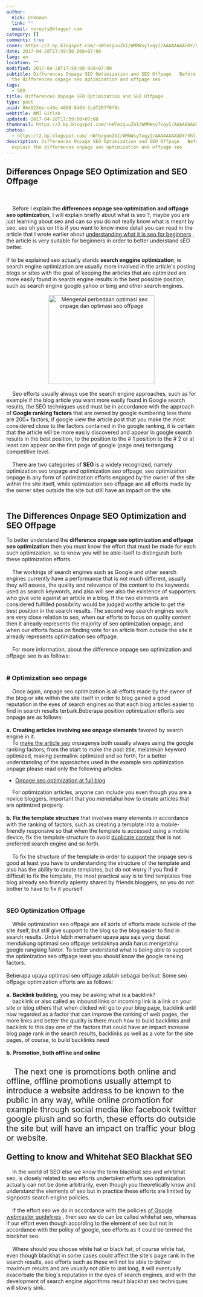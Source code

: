 ```yaml
---
author:
  nick: Unknown
  link: ""
  email: noreply@blogger.com
category: []
comments: true
cover: https://2.bp.blogspot.com/-nWTezguuZbI/WMNWsyTxqyI/AAAAAAAAGDY/Vhl11bnyteQw4xPJR7atzUHixsNqixmBQCLcB/s280/optimasi-seo-onpage-dan-seo-offpage.png
date: 2017-04-28T17:59:00.000+07:00
lang: en
location: ""
modified: 2017-04-28T17:59:00.928+07:00
subtitle: Differences Onpage SEO Optimization and SEO Offpage   Before I explain
  the differences onpage seo optimization and offpage seo
tags:
  - SEO
title: Differences Onpage SEO Optimization and SEO Offpage
type: post
uuid: 864023ee-c49e-4888-8463-1cd720778f0c
webtitle: WMI Gitlab
updated: 2017-04-28T17:59:00+07:00
thumbnail: https://2.bp.blogspot.com/-nWTezguuZbI/WMNWsyTxqyI/AAAAAAAAGDY/Vhl11bnyteQw4xPJR7atzUHixsNqixmBQCLcB/s280/optimasi-seo-onpage-dan-seo-offpage.png
photos:
  - https://2.bp.blogspot.com/-nWTezguuZbI/WMNWsyTxqyI/AAAAAAAAGDY/Vhl11bnyteQw4xPJR7atzUHixsNqixmBQCLcB/s280/optimasi-seo-onpage-dan-seo-offpage.png
description: Differences Onpage SEO Optimization and SEO Offpage   Before I
  explain the differences onpage seo optimization and offpage seo
---
```


<div dir="ltr" style="text-align: left;" trbidi="on"><h2 style="text-align: left;">Differences Onpage SEO Optimization and SEO Offpage</h2><br><br><article class="article" itemscope="itemscope" itemtype="https://schema.org/BlogPosting"><div style="text-align: left;">&nbsp; &nbsp; Before I explain the <b>differences onpage seo optimization and offpage seo optimization,</b> I will explain briefly about what is seo ?, maybe you are just learning about seo and can so you do not really know what is meant by seo, seo oh yes on this if you want to know more detail you can read in the article that I wrote earlier about <a href="http://google.me/search?q=understanding%20what%20it%20is%20seo%20for%20beginners" target="_blank" rel="noopener noreferer nofollow">understanding what it is seo for beginners</a> , the article is very suitable for beginners in order to better understand sEO better.</div><div class="yyy"><div class="main-content" itemprop="description articleBody"><br><span class="notranslate" onmouseout="_tipoff()" onmouseover="_tipon(this)">If to be explained seo actually stands <b>search enggine optimization</b>, ie search engine optimization are usually more involved in the article's posting blogs or sites with the goal of keeping the articles that are optimized are more easily found in search engine results in the best possible position, such as search engine google yahoo or bing and other search engines.</span> <br><br><div class="separator" style="clear: both; text-align: center;"><a href="https://2.bp.blogspot.com/-nWTezguuZbI/WMNWsyTxqyI/AAAAAAAAGDY/Vhl11bnyteQw4xPJR7atzUHixsNqixmBQCLcB/s1600/optimasi-seo-onpage-dan-seo-offpage.png" imageanchor="1" rel="noopener noreferer nofollow"><img alt="Mengenal perbedaan optimasi seo onpage dan optimasi seo offpage" border="0" height="234" src="https://2.bp.blogspot.com/-nWTezguuZbI/WMNWsyTxqyI/AAAAAAAAGDY/Vhl11bnyteQw4xPJR7atzUHixsNqixmBQCLcB/s280/optimasi-seo-onpage-dan-seo-offpage.png" title="Seo optimization seo onpage and offpage" width="280"></a> </div><br>&nbsp; &nbsp; Seo efforts usually always use the search engine approaches, such as for example if the blog article you want more easily found in Google search results, the SEO techniques used must be in accordance with the approach of <b>Google ranking factors</b> that are owned by google numbering less there are 200+ factors, if google view the article post that you make the most considered close to the factors contained in the google ranking, it is certain that the article will be more easily discovered and appear in google search results in the best position, to the position to the # 1 position to the # 2 or at least can appear on the first page of google (page one) tertangung competitive level.<br><br><span class="notranslate" onmouseout="_tipoff()" onmouseover="_tipon(this)">&nbsp; &nbsp; There are two categories of <b>SEO</b> is a widely recognized, namely optimization seo onpage and optimization seo offpage, seo optimization onpage is any form of optimization efforts engaged by the owner of the site within the site itself, while optimization seo offpage are all efforts made by the owner sites outside the site but still have an impact on the site.</span> <br><br><h2><span class="notranslate" onmouseout="_tipoff()" onmouseover="_tipon(this)">The Differences Onpage SEO Optimization and SEO Offpage</span> </h2><span class="notranslate" onmouseout="_tipoff()" onmouseover="_tipon(this)">To better understand the <b>difference onpage seo optimization and offpage seo optimization</b> then you must know the effort that must be made for each such optimization, so to know you will be able itself to distinguish both these optimization efforts.</span> <br><br><span class="notranslate" onmouseout="_tipoff()" onmouseover="_tipon(this)">&nbsp; &nbsp; The workings of search engines such as Google and other search engines currently have a performance that is not much different, usually they will assess, the quality and relevance of the content to the keywords used as search keywords, and also will see also the existence of supporters who give vote against an article in a blog.</span>&nbsp;I<span class="notranslate" onmouseout="_tipoff()" onmouseover="_tipon(this)">f the two elements are considered fulfilled possibility would be judged worthy article to get the best position in the search results.</span><span class="notranslate" onmouseout="_tipoff()" onmouseover="_tipon(this)">&nbsp;The second way search engines work are very close relation to seo, when our efforts to focus on quality content then it already represents the majority of seo optimization onpage, and when our efforts focus on finding vote for an article from outside the site it already represents optimization seo offpage.</span> <br><br><span class="notranslate" onmouseout="_tipoff()" onmouseover="_tipon(this)">&nbsp; &nbsp; For more information, about the difference onpage seo optimization and offpage seo is as follows:</span> <br><br><h3> <span class="notranslate" onmouseout="_tipoff()" onmouseover="_tipon(this)"><span class="google-src-text" style="direction: ltr; text-align: left;">#&nbsp;</span>Optimization seo onpage</span> </h3>&nbsp; &nbsp; Once again, onpage seo optimization is all efforts made by the owner of the blog or site within the site itself in order to blog gained a good reputation in the eyes of search engines so that each blog articles easier to find in search results terbaik.Beberapa position optimization efforts seo onpage are as follows:<br><br><span class="notranslate" onmouseout="_tipoff()" onmouseover="_tipon(this)"><span class="google-src-text" style="direction: ltr; text-align: left;"><b>a.</b></span></span><span class="notranslate" onmouseout="_tipoff()" onmouseover="_tipon(this)">&nbsp;<b>Creating articles involving seo onpage elements</b> favored by search engine in it.</span><br><span class="notranslate" onmouseout="_tipoff()" onmouseover="_tipon(this)">&nbsp; &nbsp; To <a href="http://google.com.sg/search?q=make%20the%20article%20seo" target="_blank" rel="noopener noreferer nofollow">make the article seo</a> onpagenya both usually always using the google ranking factors, from the start to make the post title, melatekan keyword optimized, making permalink optimized and so forth, for a better understanding of the approaches used in the example seo optimization onpage please read only the following articles:</span> <br><ul><li><span class="notranslate" onmouseout="_tipoff()" onmouseover="_tipon(this)"><a href="http://google.at/search?q=Onpage%20seo%20optimization%20at%20full%20blog" target="_blank" rel="noopener noreferer nofollow">Onpage seo optimization at full blog</a></span> </li></ul><span class="notranslate" onmouseout="_tipoff()" onmouseover="_tipon(this)">&nbsp; &nbsp; For optimization articles, anyone can include you even though you are a novice bloggers, important that you menetahui how to create articles that are optimized properly.</span> <br><br><span class="notranslate" onmouseout="_tipoff()" onmouseover="_tipon(this)"><span class="google-src-text" style="direction: ltr; text-align: left;"><b>b.</b></span> </span><span class="notranslate" onmouseout="_tipoff()" onmouseover="_tipon(this)"><b>Fix the template structure</b> that involves many elements in accordance with the ranking of factors, such as creating a template into a mobile-friendly responsive so that when the template is accessed using a mobile device, fix the template structure to avoid <a href="http://www.webmanajemen.com/search?q=duplicate+content" target="_blank" rel="noopener noreferer nofollow">duplicate content</a> that is not preferred search engine and so forth.</span> <br><br><span class="notranslate" onmouseout="_tipoff()" onmouseover="_tipon(this)">&nbsp; &nbsp; To fix the structure of the template in order to support the onpage seo is good at least you have to understanding the structure of the template and also has the ability to create templates, but do not worry if you find it difficult to fix the template, the most practical way is to find templates free blog already seo friendly aplenty shared by friends bloggers, so you do not bother to have to fix it yourself.</span> <br><br><h3><span class="notranslate" onmouseout="_tipoff()" onmouseover="_tipon(this)">SEO Optimization Offpage</span> </h3><span class="notranslate" onmouseout="_tipoff()" onmouseover="_tipon(this)">&nbsp; &nbsp; While optimization seo offpage are all sorts of efforts made outside of the site itself, but still give support to the blog so the blog easier to find in search results.</span> <span class="notranslate" onmouseout="_tipoff()" onmouseover="_tipon(this)"><span class="google-src-text" style="direction: ltr; text-align: left;">Untuk lebih memahami upaya apa saja yang dapat mendukung optimasi seo offpage setidaknya anda harus mengetahui google rangking faktor.</span> To better understand what is being able to support the optimization seo offpage least you should know the google ranking factors.</span> <br><br><span class="notranslate" onmouseout="_tipoff()" onmouseover="_tipon(this)"><span class="google-src-text" style="direction: ltr; text-align: left;">Beberapa upaya optimasi seo offpage adalah sebagai berikut:</span> Some seo offpage optimization efforts are as follows:</span> <br><br><span class="notranslate" onmouseout="_tipoff()" onmouseover="_tipon(this)"><span class="google-src-text" style="direction: ltr; text-align: left;"><b>a.</b>&nbsp;</span></span><span class="notranslate" onmouseout="_tipoff()" onmouseover="_tipon(this)"><b>Backlink building,</b> you may be asking what is a backlink?</span><br><span class="notranslate" onmouseout="_tipoff()" onmouseover="_tipon(this)">&nbsp; &nbsp; backlink or also called as inbound links or incoming link is a link on your site or blog others that when clicked will go to your blog page, backlink until now regarded as a factor that can improve the ranking of web pages, the more links and better the quality is there much how to build backlinks and backlink to this day one of the factors that could have an impact increase blog page rank in the search results, backlinks as well as a vote for the site pages, of course, to build backlinks need</span> <br><br><span class="notranslate" onmouseout="_tipoff()" onmouseover="_tipon(this)"><span class="google-src-text" style="direction: ltr; text-align: left;"><b>b.</b></span></span><span class="notranslate" onmouseout="_tipoff()" onmouseover="_tipon(this)">&nbsp;<b>Promotion, both offline and online</b></span> <br><h2 style="text-align: left;"><div style="text-align: left;"><span class="notranslate" onmouseout="_tipoff()" onmouseover="_tipon(this)">&nbsp; &nbsp; <span style="font-weight: normal;">The next one is promotions both online and offline, offline promotions usually attempt to introduce a website address to be known to the public in any way, while online promotion for example through social media like facebook twitter google plush and so forth, these efforts do outside the site but will have an impact on traffic your blog or website.</span></span></div><div style="text-align: left;"><span class="notranslate" onmouseout="_tipoff()" onmouseover="_tipon(this)"><span style="font-weight: normal;"><br></span></span></div>Getting to know and Whitehat SEO Blackhat SEO</h2><span class="google-src-text" style="direction: ltr;">&nbsp; &nbsp; </span>In the world of SEO else we know the term blackhat seo and whitehat seo, is closely related to seo efforts undertaken efforts seo optimization actually can not be done arbitrarily, even though you theoretically know and understand the elements of seo but in practice these efforts are limited by signposts search engine policies.<br><br><span class="notranslate" onmouseout="_tipoff()" onmouseover="_tipon(this)">&nbsp; &nbsp; If the effort seo we do in accordance with the policies <a href="https://support.google.com/webmasters/answer/35769%3Fhl%3Did" target="_blank" rel="noopener noreferer nofollow">of Google webmaster guidelines</a> , then seo we do can be called whitehat seo, whereas if our effort even though according to the element of seo but not in accordance with the policy of google, seo efforts as it could be termed the blackhat seo.</span> <br><br><span class="notranslate" onmouseout="_tipoff()" onmouseover="_tipon(this)">&nbsp; &nbsp; Where should you choose white hat or black hat, of course white hat, even though blackhat in some cases could affect the site's page rank in the search results, seo efforts such as these will not be able to deliver maximum results and are usually not able to last long, it will eventually exacerbate the blog's reputation in the eyes of search engines, and with the development of search engine algorithms result blackhat seo techniques will slowly sink.</span></div></div><div class="post-footer"><div class="unit" style="margin-top: 20px;"><center><!-- strukturkodemobilebottom --><ins class="adsbygoogle" data-ad-client="ca-pub-4072628860655215" data-ad-format="auto" data-ad-slot="4334786484" style="display: block;"></ins><script>(adsbygoogle = window.adsbygoogle || []).push({}); </script></center></div><div class="related_posts"><div class="widget-content"><div id="data2007"><div id="related-posts"><script src="https://translate.googleusercontent.com/translate_c?depth=3&amp;nv=1&amp;pok=1&amp;rurl=translate.google.com&amp;sl=id&amp;sp=nmt4&amp;tl=en&amp;u=http://strukturkode.blogspot.jp/feeds/posts/default/-/SEO%3Falt%3Djson-in-script%26callback%3DgetRelatedPosts%26max-results%3D6&amp;usg=ALkJrhhmuuUpHFC1bz5GZS0hB8havhAFhQ" type="text/javascript"></script><script src="https://translate.googleusercontent.com/translate_c?depth=3&amp;nv=1&amp;pok=1&amp;rurl=translate.google.com&amp;sl=id&amp;sp=nmt4&amp;tl=en&amp;u=http://strukturkode.blogspot.jp/feeds/posts/default/-/SEO%2520Offpage%3Falt%3Djson-in-script%26callback%3DgetRelatedPosts%26max-results%3D6&amp;usg=ALkJrhjvWXwalt7W5l09CJRca37KjYt4NQ" type="text/javascript"></script><script src="https://translate.googleusercontent.com/translate_c?depth=3&amp;nv=1&amp;pok=1&amp;rurl=translate.google.com&amp;sl=id&amp;sp=nmt4&amp;tl=en&amp;u=http://strukturkode.blogspot.jp/feeds/posts/default/-/SEO%2520Onpage%3Falt%3Djson-in-script%26callback%3DgetRelatedPosts%26max-results%3D6&amp;usg=ALkJrhgJYEdYTxJ0qSXwYp-ERTRUbg15dg" type="text/javascript"></script><script type="text/javascript"> printRelatedPosts(); </script></div></div></div></div><div class="post-footer-line post-footer-line-3"><span class="post-location"></span></div></div></article></div>